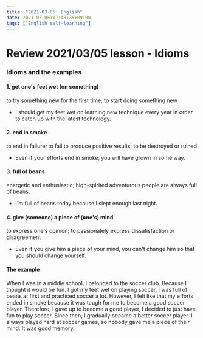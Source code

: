 ```yaml
---
title: "2021-03-05: English"
date: 2021-03-05T17:48:35+09:00
tags: ["English self-learning"]
---
```


# Review 2021/03/05 lesson - Idioms

### Idioms and the examples

#### 1. get one's feet wet (on something)
to try something new for the first time; to start doing something new

* I should get my feet wet on learning new technique every year in order to catch up with the latest technology.  

#### 2. end in smoke
to end in failure; to fail to produce positive results; to be destroyed or ruined

* Even if your efforts end in smoke, you will have grown in some way.

#### 3. full of beans
energetic and enthusiastic; high-spirited adventurous people are always full of beans.

* I'm full of beans today because I slept enough last night.

#### 4. give (someone) a piece of (one's) mind
to express one's opinion; to passionately express dissatisfaction or disagreement

* Even if you give him a piece of your mind, you can't change him so that you should change yourself.


#### The example

When I was in a middle school, I belonged to the soccer club.
Because I thought it would be fun.
I got my feet wet on playing soccer.
I was full of beans at first and practiced soccer a lot.
However, I felt like that my efforts ended in smoke because it was tough for me to become a good soccer player.
Therefore, I gave up to become a good player, I decided to just have fun to play soccer.
Since then, I gradually became a better soccer player.
I always played hard at soccer games, so nobody gave me a piece of their mind.
It was good memory.
